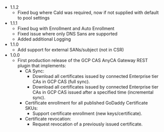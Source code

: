 - 1.1.2
    - Fixed bug where CaId was required, now if not supplied with default to pool settings
- 1.1.1
    - Fixed bug with Enrollment and Auto Enrollment
    - Fixed issue where only DNS Sans are supported
    - Added additional Logging
- 1.1.0
    - Add support for external SANs/subject (not in CSR)
- 1.0.0
    - First production release of the GCP CAS AnyCA Gateway REST plugin that implements:
        * CA Sync:
            * Download all certificates issued by connected Enterprise tier CAs in GCP CAS (full sync).
            * Download all certificates issued by connected Enterprise tier CAs in GCP CAS issued after a specified time (incremental sync).
        * Certificate enrollment for all published GoDaddy Certificate SKUs:
            * Support certificate enrollment (new keys/certificate).
        * Certificate revocation:
            * Request revocation of a previously issued certificate.
